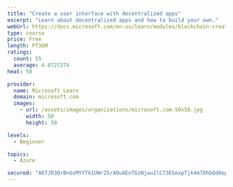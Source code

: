 ```yaml
---
title: "Create a user interface with decentralized apps"
excerpt: "Learn about decentralized apps and how to build your own."
webUrl: https://docs.microsoft.com/en-us/learn/modules/blockchain-create-ui-decentralized-apps/
type: course
price: Free
length: PT36M
ratings:
  count: 55
  average: 4.8727274
heat: 50

provider:
  name: Microsoft Learn
  domain: microsoft.com
  images:
    - url: /assets/images/organizations/microsoft.com-50x50.jpg
      width: 50
      height: 50

levels:
  - Beginner

topics:
  - Azure

secured: "A6TJR3QrBnGvMYYTkIUWr25/A0u6EnTGzNjwu2lC73EGexpTjk4m7XhbQd8opvSqXBxmsbNmPpFPn8eFgAJuDsqn1RxhOBECacAaItG6y2W5Hy8KMT2s88/nS9BMHKyxC6K1rapqi/O2SaEhd5FtsU0hFhf5FdkaNgoAzu7zBbAhrhgsItaWLYrbeTY0SKtW9Xx4jBZsjhsJgCY4+txUBsf1mjc5k0e5sK2yNNPh119YOUgz1cfonTNaJnoyTnTnLtNOE8G1l6Cx1N1SQBx+CkDkG/fOQETnhGlhpdeKtur2esSQBcPzFSsYMdX+EwodSP1NVnDZHESRxxZdZ5yMANdBocoWhXysPrS55EbT40eROQjFp9Cg1eNHPiLdCjPce/E1xBmv2WKkupcvL3uL38SznhTVDsFelOWGyywWDlc=;AEVlFqu+3qbtO+4H5xqdOQ=="
---
```


